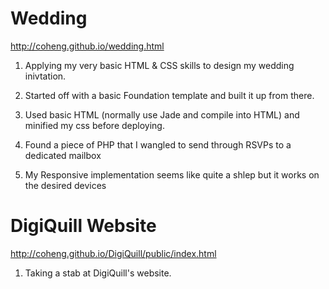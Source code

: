 # Wedding 
http://coheng.github.io/wedding.html

1. Applying my very basic HTML & CSS skills to design my wedding inivtation. 

2. Started off with a basic Foundation template and built it up from there. 
3. Used basic HTML (normally use Jade and compile into HTML) and minified my css before deploying. 

4. Found a piece of PHP that I wangled to send through RSVPs to a dedicated mailbox
5. My Responsive implementation seems like quite a shlep but it works on the desired devices



# DigiQuill Website 
http://coheng.github.io/DigiQuill/public/index.html

1. Taking a stab at DigiQuill's website.

